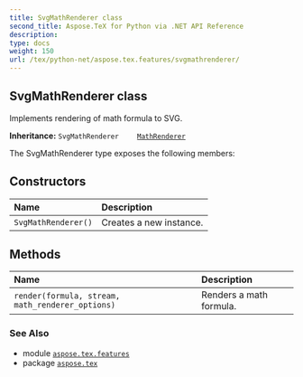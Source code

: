 ```yaml
---
title: SvgMathRenderer class
second_title: Aspose.TeX for Python via .NET API Reference
description: 
type: docs
weight: 150
url: /tex/python-net/aspose.tex.features/svgmathrenderer/
---
```


## SvgMathRenderer class

Implements rendering of math formula to SVG.

**Inheritance:**
`SvgMathRenderer`
`    `[`MathRenderer`](/tex/python-net/aspose.tex.features/mathrenderer)


The SvgMathRenderer type exposes the following members:
## Constructors
| Name | Description |
| :- | :- |
| `SvgMathRenderer()` | Creates a new instance. |
## Methods
| Name | Description |
| :- | :- |
| `render(formula, stream, math_renderer_options)` | Renders a math formula. |

### See Also

* module [`aspose.tex.features`](/tex/python-net/aspose.tex.features/)
* package [`aspose.tex`](/tex/python-net/)

